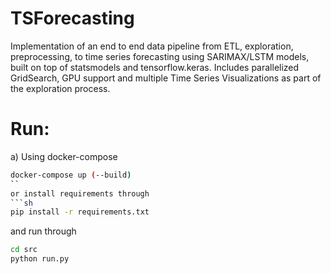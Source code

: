 # TSForecasting
Implementation of an end to end data pipeline from ETL, exploration, preprocessing, to time series forecasting using SARIMAX/LSTM models, built on top of statsmodels and tensorflow.keras.
Includes parallelized GridSearch, GPU support and multiple Time Series Visualizations as part of the exploration process.

# Run:
a) Using docker-compose
```sh
docker-compose up (--build)
``
or install requirements through
```sh
pip install -r requirements.txt
```
and run through
```sh
cd src
python run.py
```


